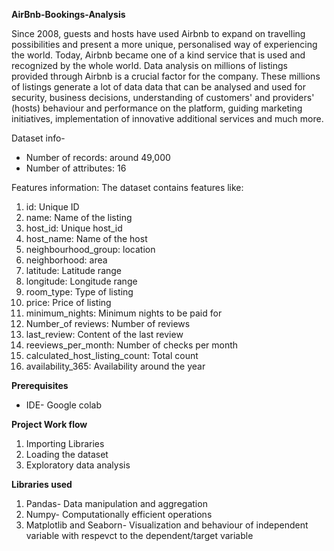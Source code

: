 **AirBnb-Bookings-Analysis**

Since 2008, guests and hosts have used Airbnb to expand on travelling possibilities and present a more unique, 
personalised way of experiencing the world. Today, Airbnb became one of a kind service that is used and recognized 
by the whole world. Data analysis on millions of listings provided through Airbnb is a crucial factor for the company. 
These millions of listings generate a lot of data data that can be analysed and used for security, business decisions, 
understanding of customers' and providers' (hosts) behaviour and performance on the platform, guiding marketing initiatives, 
implementation of innovative additional services and much more.   

Dataset info-
* Number of records: around 49,000
* Number of attributes: 16

Features information: The dataset contains features like:
1. id: Unique ID
2. name: Name of the listing
3. host_id: Unique host_id
4. host_name: Name of the host
5. neighbourhood_group: location
6. neighborhood: area
7. latitude: Latitude range
8. longitude: Longitude range
9. room_type: Type of listing
10. price: Price of listing
11. minimum_nights: Minimum nights to be paid for
12. Number_of reviews: Number of reviews
13. last_review: Content of the last review
14. reeviews_per_month: Number of checks per month
15. calculated_host_listing_count: Total count
16. availability_365: Availability around the year

**Prerequisites**
* IDE- Google colab

**Project Work flow**
1. Importing Libraries
2. Loading the dataset
3. Exploratory data analysis

**Libraries used**
1. Pandas- Data manipulation and aggregation
2. Numpy- Computationally efficient operations
3. Matplotlib and Seaborn- Visualization and behaviour of independent variable with respevct to the dependent/target variable
